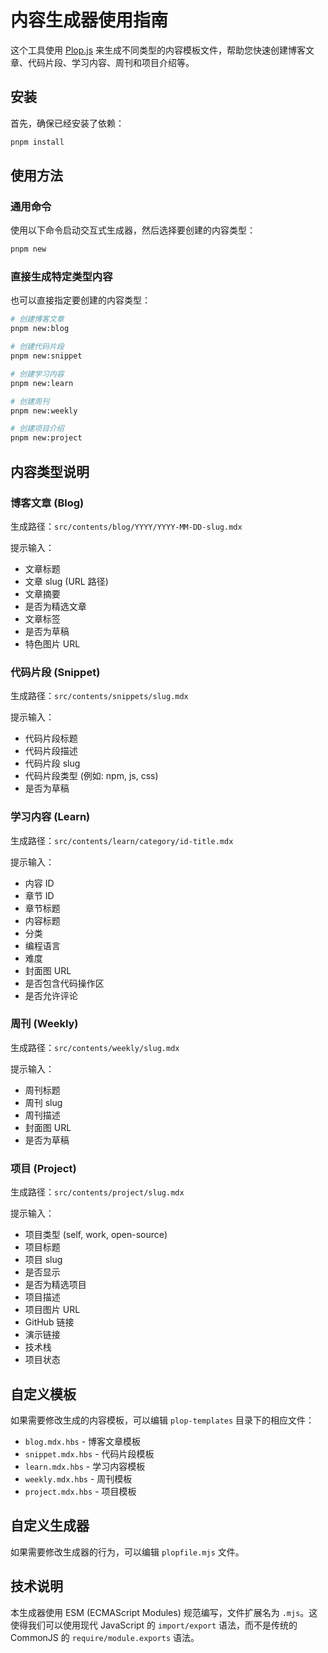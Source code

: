 # 内容生成器使用指南

这个工具使用 [Plop.js](https://plopjs.com/) 来生成不同类型的内容模板文件，帮助您快速创建博客文章、代码片段、学习内容、周刊和项目介绍等。

## 安装

首先，确保已经安装了依赖：

```bash
pnpm install
```

## 使用方法

### 通用命令

使用以下命令启动交互式生成器，然后选择要创建的内容类型：

```bash
pnpm new
```

### 直接生成特定类型内容

也可以直接指定要创建的内容类型：

```bash
# 创建博客文章
pnpm new:blog

# 创建代码片段
pnpm new:snippet

# 创建学习内容
pnpm new:learn

# 创建周刊
pnpm new:weekly

# 创建项目介绍
pnpm new:project
```

## 内容类型说明

### 博客文章 (Blog)

生成路径：`src/contents/blog/YYYY/YYYY-MM-DD-slug.mdx`

提示输入：
- 文章标题
- 文章 slug (URL 路径)
- 文章摘要
- 是否为精选文章
- 文章标签
- 是否为草稿
- 特色图片 URL

### 代码片段 (Snippet)

生成路径：`src/contents/snippets/slug.mdx`

提示输入：
- 代码片段标题
- 代码片段描述
- 代码片段 slug
- 代码片段类型 (例如: npm, js, css)
- 是否为草稿

### 学习内容 (Learn)

生成路径：`src/contents/learn/category/id-title.mdx`

提示输入：
- 内容 ID
- 章节 ID
- 章节标题
- 内容标题
- 分类
- 编程语言
- 难度
- 封面图 URL
- 是否包含代码操作区
- 是否允许评论

### 周刊 (Weekly)

生成路径：`src/contents/weekly/slug.mdx`

提示输入：
- 周刊标题
- 周刊 slug
- 周刊描述
- 封面图 URL
- 是否为草稿

### 项目 (Project)

生成路径：`src/contents/project/slug.mdx`

提示输入：
- 项目类型 (self, work, open-source)
- 项目标题
- 项目 slug
- 是否显示
- 是否为精选项目
- 项目描述
- 项目图片 URL
- GitHub 链接
- 演示链接
- 技术栈
- 项目状态

## 自定义模板

如果需要修改生成的内容模板，可以编辑 `plop-templates` 目录下的相应文件：

- `blog.mdx.hbs` - 博客文章模板
- `snippet.mdx.hbs` - 代码片段模板
- `learn.mdx.hbs` - 学习内容模板
- `weekly.mdx.hbs` - 周刊模板
- `project.mdx.hbs` - 项目模板

## 自定义生成器

如果需要修改生成器的行为，可以编辑 `plopfile.mjs` 文件。

## 技术说明

本生成器使用 ESM (ECMAScript Modules) 规范编写，文件扩展名为 `.mjs`。这使得我们可以使用现代 JavaScript 的 `import/export` 语法，而不是传统的 CommonJS 的 `require/module.exports` 语法。

